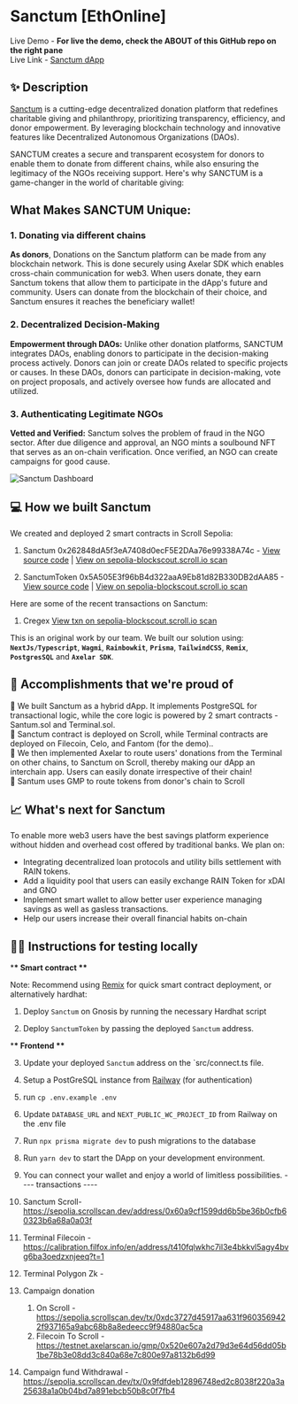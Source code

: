 # Sanctum  [EthOnline]

Live Demo - **For live the demo, check the ABOUT of this GitHub repo on the right pane** <br />
Live Link - [Sanctum dApp](https://Sanctum.vercel.app) <br />

## ✨ Description

[Sanctum](https://sanctum-eth.vercel.app) is a cutting-edge decentralized donation platform that redefines charitable giving and philanthropy, prioritizing transparency, efficiency, and donor empowerment. By leveraging blockchain technology and innovative features like Decentralized Autonomous Organizations (DAOs).

SANCTUM creates a secure and transparent ecosystem for donors to enable them to donate from different chains, while also ensuring the legitimacy of the NGOs receiving support. Here's why SANCTUM is a game-changer in the world of charitable giving:

## What Makes SANCTUM Unique:

### 1. Donating via different chains 

**As donors**, Donations on the Sanctum platform can be made from any blockchain network. This is done securely using Axelar SDK which enables cross-chain communication for web3. When users donate, they earn Sanctum tokens that allow them to participate in the dApp's future and community. Users can donate from the blockchain of their choice, and Sanctum ensures it reaches the beneficiary wallet!

### 2. Decentralized Decision-Making

**Empowerment through DAOs:** Unlike other donation platforms, SANCTUM integrates DAOs, enabling donors to participate in the decision-making process actively. Donors can join or create DAOs related to specific projects or causes. In these DAOs, donors can participate in decision-making, vote on project proposals, and actively oversee how funds are allocated and utilized.

### 3. Authenticating Legitimate NGOs

**Vetted and Verified:** Sanctum solves the problem of fraud in the NGO sector. After due diligence and approval, an NGO mints a soulbound NFT that serves as an on-chain verification. Once verified, an NGO can create campaigns for good cause.

![Sanctum Dashboard](/public/img/dashboard-screen.png)

## 💻 How we built Sanctum

We created and deployed 2 smart contracts in Scroll Sepolia:

1. Sanctum 0x262848dA5f3eA7408d0ecF5E2DAa76e99338A74c - [View source code](https://github.com/iamendy/Sanctum/blob/main/contracts/Sanctum.sol) | [View on sepolia-blockscout.scroll.io scan](https://gnosis-chiado.blockscout.com/address/0x262848dA5f3eA7408d0ecF5E2DAa76e99338A74c)  

2. SanctumToken 0x5A505E3f96bB4d322aaA9Eb81d82B330DB2dAA85 - [View source code](https://github.com/iamendy/Sanctum/blob/main/contracts/SanctumToken.sol) | [View on sepolia-blockscout.scroll.io scan](https://gnosis-chiado.blockscout.com/address/0x5A505E3f96bB4d322aaA9Eb81d82B330DB2dAA85) 

Here are some of the recent transactions on Sanctum:

1. Cregex [View txn on sepolia-blockscout.scroll.io scan](https://gnosis-chiado.blockscout.com/tx/0xb20c4fb6af21901533b19c1ac5ce36a7e2775efcc7049e6f44f747f77927d2e0) 


This is an original work by our team. We built our solution using: **`NextJs/Typescript`**, **`Wagmi`**, **`Rainbowkit`**, **`Prisma`**, **`TailwindCSS`**, **`Remix`**, **`PostgresSQL`** and **`Axelar SDK`**.

## 🚀 Accomplishments that we're proud of

🍥 We built Sanctum as a hybrid dApp. It implements PostgreSQL for transactional logic, while the core logic is powered by 2 smart contracts - Santum.sol and Terminal.sol.<br />
🍥 Sanctum contract is deployed on Scroll, while Terminal contracts are deployed on Filecoin, Celo, and Fantom (for the demo).. <br />
🍥 We then implemented Axelar to route users' donations from the Terminal on other chains, to Sanctum on Scroll, thereby making our dApp an interchain app. Users can easily donate irrespective of their chain! <br />
🍥 Santum uses GMP to route tokens from donor's chain to Scroll<br />

## 📈 What's next for Sanctum

To enable more web3 users have the best savings platform experience without hidden and overhead cost offered by traditional banks. We plan on:

- Integrating decentralized loan protocols and utility bills settlement with RAIN tokens.
- Add a liquidity pool that users can easily exchange RAIN Token for xDAI and GNO
- Implement smart wallet to allow better user experience managing savings as well as gasless transactions.
- Help our users increase their overall financial habits on-chain

## 🧑‍💻 Instructions for testing locally

\***\* Smart contract \*\***

Note: Recommend using [Remix](https://remix.ethereum.org) for quick smart contract deployment, or alternatively hardhat:

1. Deploy `Sanctum` on Gnosis by running the necessary Hardhat script

2. Deploy `SanctumToken` by passing the deployed `Sanctum` address.

\***\* Frontend \*\***

3. Update your deployed `Sanctum` address on the `src/connect.ts file.

4. Setup a PostGreSQL instance from [Railway](https://railway.app) (for authentication)

5. run `cp .env.example .env`

6. Update `DATABASE_URL` and `NEXT_PUBLIC_WC_PROJECT_ID` from Railway on the .env file


7. Run `npx prisma migrate dev` to push migrations to the database

8. Run `yarn dev` to start the DApp on your development environment.

9. You can connect your wallet and enjoy a world of limitless possibilities.
    ---- transactions ----

10. Sanctum Scroll- https://sepolia.scrollscan.dev/address/0x60a9cf1599dd6b5be36b0cfb60323b6a68a0a03f
11. Terminal Filecoin - https://calibration.filfox.info/en/address/t410fqlwkhc7il3e4bkkvl5agy4bvg6ba3oedzxnjeeq?t=1
12. Terminal Polygon Zk -

13. Campaign donation

    1. On Scroll - https://sepolia.scrollscan.dev/tx/0xdc3727d45917aa631f9603569422f937165a9abc68b8a8edeecc9f94880ac5ca
    2. Filecoin To Scroll - https://testnet.axelarscan.io/gmp/0x520e607a2d79d3e64d56dd05b1be78b3e08dd3c840a68e7c800e97a8132b6d99

15. Campaign fund Withdrawal - https://sepolia.scrollscan.dev/tx/0x9fdfdeb12896748ed2c8038f220a3a25638a1a0b04bd7a891ebcb50b8c0f7fb4
